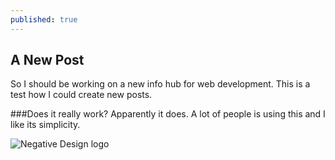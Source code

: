 ```yaml
---
published: true
---
```


## A New Post

So I should be working on a new info hub for web development. This is a test how I could create new posts.

###Does it really work?
Apparently it does. A lot of people is using this and I like its simplicity.

![Negative Design logo]({{site.baseurl}}/_posts/facebook.png)
